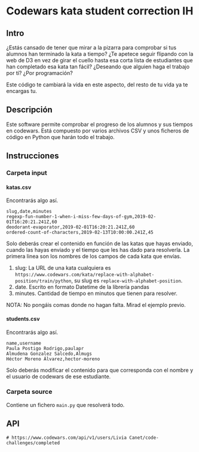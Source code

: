 # Codewars kata student correction IH

## Intro

¿Estás cansado de tener que mirar a la pizarra para comprobar si tus alumnos han terminado la kata a tiempo? ¿Te apetece seguir flipando con la web de D3 en vez de girar el cuello hasta esa corta lista de estudiantes que han completado esa kata tan fácil? ¿Deseando que alguien haga el trabajo por tí? ¿Por programación?

Este código te cambiará la vida en este aspecto, del resto de tu vida ya te encargas tu. 

## Descripción

Este software permite comprobar el progreso de los alumnos y sus tiempos en codewars. Está compuesto por varios archivos CSV y unos ficheros de código en Python que harán todo el trabajo. 


## Instrucciones

### Carpeta input
#### katas.csv
Encontrarás algo así. 
```
slug,date,minutes
regexp-fun-number-1-when-i-miss-few-days-of-gym,2019-02-01T16:20:21.241Z,60
deodorant-evaporator,2019-02-01T16:20:21.241Z,60
ordered-count-of-characters,2019-02-13T10:00:00.241Z,45
```
Solo deberás crear el contenido en función de las katas que hayas enviado, cuando las hayas enviado y el tiempo que les has dado para resolverla. 
La primera linea son los nombres de los campos de cada kata que envías. 
1. slug: La URL de una kata cualquiera es `https://www.codewars.com/kata/replace-with-alphabet-position/train/python`, su slug es `replace-with-alphabet-position`. 
2. date. Escrito en formato Datetime de la librería pandas
3. minutes. Cantidad de tiempo en minutos que tienen para resolver. 

NOTA: No pongáis comas donde no hagan falta. Mirad el ejemplo previo. 


#### students.csv
Encontrarás algo así. 
```
name,username
Paula Postigo Rodrigo,paulapr
Almudena Gonzalez Salcedo,Almugs
Héctor Moreno Álvarez,hector-moreno
```
Solo deberás modificar el contenido para que corresponda con el nombre y el usuario de codewars de ese estudiante. 

### Carpeta source
Contiene un fichero `main.py` que resolverá todo. 


## API
```
# https://www.codewars.com/api/v1/users/Livia Canet/code-challenges/completed
```




